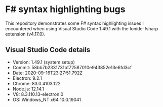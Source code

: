 # F# syntax highlighting bugs

This repository demonstrates some F# syntax highlighting issues I encountered
when using Visual Studio Code 1.49.1 with the Ionide-fsharp extension (v4.17.0).


## Visual Studio Code details

* Version: 1.49.1 (system setup)
* Commit: 58bb7b2331731bf72587010e943852e13e6fd3cf
* Date: 2020-09-16T23:27:51.792Z
* Electron: 9.2.1
* Chrome: 83.0.4103.122
* Node.js: 12.14.1
* V8: 8.3.110.13-electron.0
* OS: Windows_NT x64 10.0.19041
